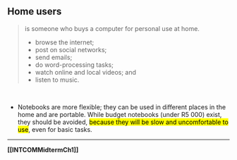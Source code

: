 ## Home users
> is someone who buys a computer for personal use at home.
> - browse the internet;
> - post on social networks;
> - send emails;
> - do word-processing tasks;
> - watch online and local videos; and
> - listen to music.

<br>

- Notebooks are more flexible; they can be used in different places in the home and are portable. While budget notebooks (under R5 000) exist, they should be avoided, <mark class="hltr-lightred">because they will be slow and uncomfortable to use</mark>, even for basic tasks.

---
**[[INTCOMMidtermCh1]]**